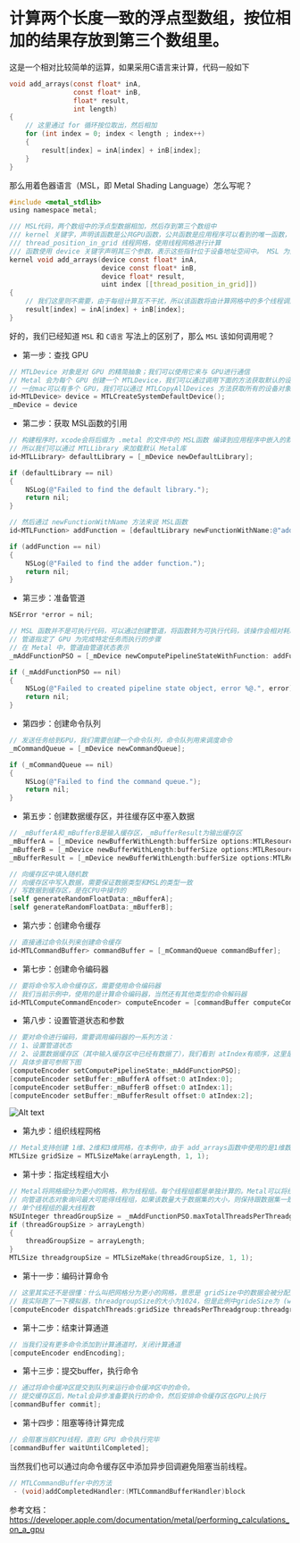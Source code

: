 # 计算两个长度一致的浮点型数组，按位相加的结果存放到第三个数组里。

这是一个相对比较简单的运算，如果采用C语言来计算，代码一般如下


```c
void add_arrays(const float* inA,
                const float* inB,
                float* result,
                int length)
{
    // 这里通过 for 循环按位取出，然后相加
    for (int index = 0; index < length ; index++)
    {
        result[index] = inA[index] + inB[index];
    }
}
```

那么用着色器语言（MSL，即 Metal Shading Language）怎么写呢？

```c
#include <metal_stdlib>
using namespace metal;

/// MSL代码，两个数组中的浮点型数据相加，然后存到第三个数组中
/// kernel 关键字，声明该函数是公共GPU函数，公共函数是应用程序可以看到的唯一函数，公共函数也不能被其他着色器调用
/// thread_position_in_grid 线程网格，使用线程网格进行计算
/// 函数使用 device 关键字声明其三个参数，表示这些指针位于设备地址空间中。 MSL 为内存定义了几个不相交的地址空间。 无论何时在 MSL 中声明指针，都必须提供关键字来声明其地址空间。 使用设备地址空间来声明 GPU 可以读取和写入的持久内存
kernel void add_arrays(device const float* inA,
                       device const float* inB,
                       device float* result,
                       uint index [[thread_position_in_grid]])
{
    // 我们这里则不需要，由于每组计算互不干扰，所以该函数将由计算网格中的多个线程调用
    result[index] = inA[index] + inB[index];
}
```

好的，我们已经知道 `MSL` 和 `C语言` 写法上的区别了，那么 `MSL` 该如何调用呢？

* 第一步：查找 GPU

```objective-c
// MTLDevice 对象是对 GPU 的精简抽象；我们可以使用它来与 GPU进行通信
// Metal 会为每个 GPU 创建一个 MTLDevice，我们可以通过调用下面的方法获取默认的设备对象
// 一台mac可以有多个 GPU，我们可以通过 MTLCopyAllDevices 方法获取所有的设备对象
id<MTLDevice> device = MTLCreateSystemDefaultDevice();
_mDevice = device
```

* 第二步：获取 MSL函数的引用
  

```objective-c
// 构建程序时，xcode会将后缀为 .metal 的文件中的 MSL函数 编译到应用程序中嵌入的默认 Metal库中
// 所以我们可以通过 MTLLibrary 来加载默认 Metal库
id<MTLLibrary> defaultLibrary = [_mDevice newDefaultLibrary];

if (defaultLibrary == nil)
{
    NSLog(@"Failed to find the default library.");
    return nil;
}

// 然后通过 newFunctionWithName 方法来说 MSL函数
id<MTLFunction> addFunction = [defaultLibrary newFunctionWithName:@"add_arrays"];

if (addFunction == nil)
{
    NSLog(@"Failed to find the adder function.");
    return nil;
}
```

* 第三步：准备管道

```objective-c
NSError *error = nil;

// MSL 函数并不是可执行代码，可以通过创建管道，将函数转为可执行代码，该操作会相对耗时，不要在对性能要求较高的地方创建管道
// 管道指定了 GPU 为完成特定任务而执行的步骤
// 在 Metal 中，管道由管道状态表示
_mAddFunctionPSO = [_mDevice newComputePipelineStateWithFunction: addFunction error:&error];

if (_mAddFunctionPSO == nil)
{
    NSLog(@"Failed to created pipeline state object, error %@.", error);
    return nil;
}
```

* 第四步：创建命令队列
  
```objective-c
// 发送任务给到GPU，我们需要创建一个命令队列，命令队列用来调度命令
_mCommandQueue = [_mDevice newCommandQueue];

if (_mCommandQueue == nil)
{
    NSLog(@"Failed to find the command queue.");
    return nil;
}
```

* 第五步：创建数据缓存区，并往缓存区中塞入数据

```objective-c
// _mBufferA和_mBufferB是输入缓存区，_mBufferResult为输出缓存区
_mBufferA = [_mDevice newBufferWithLength:bufferSize options:MTLResourceStorageModeShared];
_mBufferB = [_mDevice newBufferWithLength:bufferSize options:MTLResourceStorageModeShared];
_mBufferResult = [_mDevice newBufferWithLength:bufferSize options:MTLResourceStorageModeShared];

// 向缓存区中填入随机数
// 向缓存区中写入数据，需要保证数据类型和MSL的类型一致
// 写数据到缓存区，是在CPU中操作的
[self generateRandomFloatData:_mBufferA];
[self generateRandomFloatData:_mBufferB];
```

* 第六步：创建命令缓存
  
```objective-c
// 直接通过命令队列来创建命令缓存
id<MTLCommandBuffer> commandBuffer = [_mCommandQueue commandBuffer];
```

* 第七步：创建命令编码器

```objective-c
// 要将命令写入命令缓存区，需要使用命令编码器
// 我们当前示例中，使用的是计算命令编码器，当然还有其他类型的命令解码器
id<MTLComputeCommandEncoder> computeEncoder = [commandBuffer computeCommandEncoder];
```

* 第八步：设置管道状态和参数


```objective-c
// 要对命令进行编码，需要调用编码器的一系列方法：
// 1、设置管道状态
// 2、设置数据缓存区（其中输入缓存区中已经有数据了），我们看到 atIndex有顺序，这里是顺序和MSL中是一致的
// 具体步骤可参照下图
[computeEncoder setComputePipelineState:_mAddFunctionPSO];
[computeEncoder setBuffer:_mBufferA offset:0 atIndex:0];
[computeEncoder setBuffer:_mBufferB offset:0 atIndex:1];
[computeEncoder setBuffer:_mBufferResult offset:0 atIndex:2];
```

![Alt text](https://docs-assets.developer.apple.com/published/18d160d8f2/Metal-CreatingMetalApp@2x.png)


* 第九步：组织线程网格
  
```objective-c
// Metal支持创建 1维、2维和3维网格，在本例中，由于 add_arrays函数中使用的是1维数组，因此此示例创建的1维网格为 （arrayLength x 1 x 1）
MTLSize gridSize = MTLSizeMake(arrayLength, 1, 1);
```

* 第十步：指定线程组大小
  
```objective-c
// Metal将网格细分为更小的网格，称为线程组。每个线程组都是单独计算的。Metal可以将线程组分派给GPU上不同的处理元素，以加快处理速度
// 向管道状态对象询问最大可能得线程组，如果该数量大于数据集的大小，则保持跟数据集一致，否则就采用最大线程数，这取决于用于创建管道状态对象的函数的复杂性
// 单个线程组的最大线程数
NSUInteger threadGroupSize = _mAddFunctionPSO.maxTotalThreadsPerThreadgroup;
if (threadGroupSize > arrayLength)
{
    threadGroupSize = arrayLength;
}
MTLSize threadgroupSize = MTLSizeMake(threadGroupSize, 1, 1);

```

* 第十一步：编码计算命令

```objective-c
// 这里其实还不是很懂：什么叫把网格分为更小的网格，意思是 gridSize中的数据会被分配到 threadgroupSize 的线程中进行执行吗？
// 我实际跑了一下模拟器，threadgroupSize的大小为1024，但是此例中grideSize为 (width = 16777216, height = 1, depth = 1)，是不是说 16777216次计算被分配到1024个线程中执行
[computeEncoder dispatchThreads:gridSize threadsPerThreadgroup:threadgroupSize]
```

* 第十二步：结束计算通道

```objective-c
// 当我们没有更多命令添加到计算通道时，关闭计算通道
[computeEncoder endEncoding];
```

* 第十三步：提交buffer，执行命令

```objective-c
// 通过将命令缓冲区提交到队列来运行命令缓冲区中的命令。
// 提交缓存区后，Metal会异步准备要执行的命令，然后安排命令缓存区在GPU上执行
[commandBuffer commit];
```

* 第十四步：阻塞等待计算完成

```objective-c
// 会阻塞当前CPU线程，直到 GPU 命令执行完毕
[commandBuffer waitUntilCompleted];
```

当然我们也可以通过向命令缓存区中添加异步回调避免阻塞当前线程。

```objective-c
// MTLCommandBuffer中的方法
 - (void)addCompletedHandler:(MTLCommandBufferHandler)block
 ```
  

参考文档：https://developer.apple.com/documentation/metal/performing_calculations_on_a_gpu


